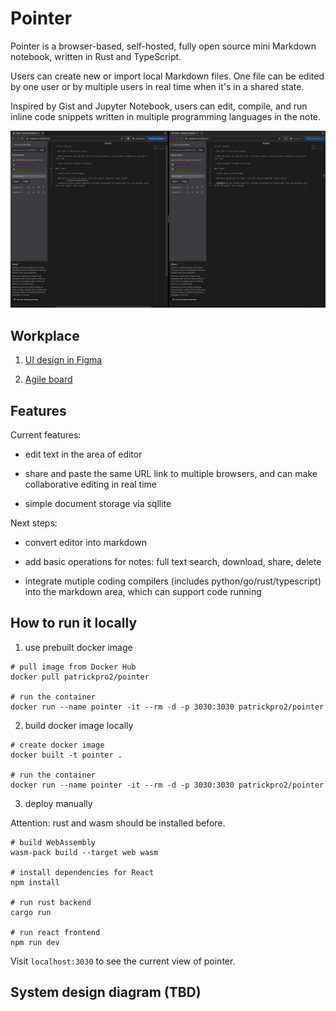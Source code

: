 # Pointer

Pointer is a browser-based, self-hosted, fully open source mini Markdown notebook, written in Rust and TypeScript.

Users can create new or import local Markdown files. One file can be edited by one user or by multiple users in real time when it's in a shared state.

Inspired by Gist and Jupyter Notebook, users can edit, compile, and run inline code snippets written in multiple programming languages in the note.

![1](public/screenshot01.png)

## Workplace

1. [UI design in Figma](https://www.figma.com/file/01QqRzOoEJUCsGqrhdH9MQ/pointer-ui?type=design&mode=design&t=D62E2cHv0dzMgHZN-1)

2. [Agile board](https://github.com/users/dx-han/projects/2)

## Features

Current features:

- edit text in the area of editor

- share and paste the same URL link to multiple browsers, and can make collaborative editing in real time

- simple document storage via sqllite

Next steps:

- convert editor into markdown

- add basic operations for notes: full text search, download, share, delete

- integrate mutiple coding compilers (includes python/go/rust/typescript) into the markdown area, which can support code running

## How to run it locally

1. use prebuilt docker image

```
# pull image from Docker Hub
docker pull patrickpro2/pointer

# run the container
docker run --name pointer -it --rm -d -p 3030:3030 patrickpro2/pointer
```

2. build docker image locally

```
# create docker image
docker built -t pointer .

# run the container
docker run --name pointer -it --rm -d -p 3030:3030 patrickpro2/pointer
```

3. deploy manually

Attention: rust and wasm should be installed before.

```
# build WebAssembly
wasm-pack build --target web wasm

# install dependencies for React
npm install

# run rust backend
cargo run

# run react frontend
npm run dev
```

Visit `localhost:3030` to see the current view of pointer.

## System design diagram (TBD)
